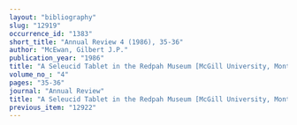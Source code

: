 ```yaml
---
layout: "bibliography"
slug: "12919"
occurrence_id: "1383"
short_title: "Annual Review 4 (1986), 35-36"
author: "McEwan, Gilbert J.P."
publication_year: "1986"
title: "A Seleucid Tablet in the Redpah Museum [McGill University, Montreal]"
volume_no_: "4"
pages: "35-36"
journal: "Annual Review"
title: "A Seleucid Tablet in the Redpah Museum [McGill University, Montreal]"
previous_item: "12922"
---
```

